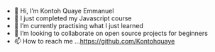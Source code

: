 - 👋 Hi, I’m Kontoh Quaye Emmanuel
- 👀 I just completed my Javascript course
- 🌱 I’m currently practising what I just learned
- 💞️ I’m looking to collaborate on open source projects for beginners
- 📫 How to reach me ...https://github.com/Kontohquaye

<!---
Kontohquaye/Kontohquaye is a ✨ special ✨ repository because its `README.md` (this file) appears on your GitHub profile.
You can click the Preview link to take a look at your changes.
--->
